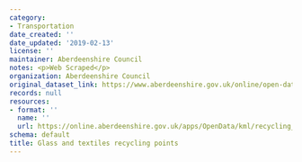 ```yaml
---
category:
- Transportation
date_created: ''
date_updated: '2019-02-13'
license: ''
maintainer: Aberdeenshire Council
notes: <p>Web Scraped</p>
organization: Aberdeenshire Council
original_dataset_link: https://www.aberdeenshire.gov.uk/online/open-data/
records: null
resources:
- format: ''
  name: ''
  url: https://online.aberdeenshire.gov.uk/apps/OpenData/kml/recycling_points.kmz
schema: default
title: Glass and textiles recycling points
---
```

